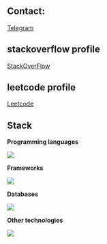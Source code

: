 ## Contact:
[Telegram](https://t.me/regularsizedman)

## stackoverflow profile
[StackOverFlow](https://stackoverflow.com/users/14486187/larick)

## leetcode profile
[Leetcode](https://leetcode.com/u/larick/)

## Stack
**Programming languages**
<p align="left">
  <a href="https://skillicons.dev">
    <img src="https://skillicons.dev/icons?i=py,ts,js" />
  </a>
</p>

**Frameworks**
<p align="left">
  <a href="https://skillicons.dev">
    <img src="https://skillicons.dev/icons?i=django,fastapi,react,nextjs" />
  </a>
</p>

**Databases**
<p align="left">
  <a href="https://skillicons.dev">
    <img src="https://skillicons.dev/icons?i=postgres,mysql,mongodb,elasticsearch,redis,sqlite" />
  </a>
</p>

**Other technologies**
<p align="left">
  <a href="https://skillicons.dev">
    <img src="https://skillicons.dev/icons?i=git,docker,grafana,linux,nginx,sentry,tailwind,html,css" />
  </a>
</p>


